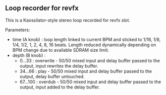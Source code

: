 ## Loop recorder for revfx

This is a Kaossilator-style stereo loop recorded for revfx slot.

Parameters:
* time (A knob) : loop length linked to current BPM and sticked to 1/16, 1/8, 1/4, 1/2, 1, 2, 4, 8, 16 beats. Length reduced dynamically depending on BPM change due to available SDRAM size limit.
* depth (B knob) :
  * 0...33 : overwrite - 50/50 mixed input and delay buffer passed to the output, input rewrites the delay buffer.
  * 34...66 : play - 50/50 mixed input and delay buffer passed to the output, delay buffer untouched.
  * 67...100 : overdub - 50/50 mixed input and delay buffer passed to the output, input added to the delay buffer.
